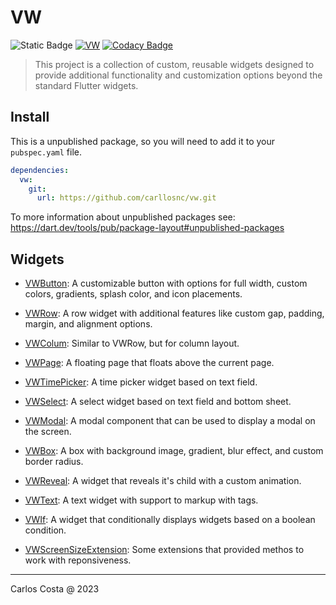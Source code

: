 # VW

![Static Badge](https://img.shields.io/badge/Flutter_package-blue)
[![VW](https://github.com/carllosnc/vw/actions/workflows/dart.yml/badge.svg)](https://github.com/carllosnc/vw/actions/workflows/dart.yml)
[![Codacy Badge](https://app.codacy.com/project/badge/Grade/e195e8a3f0184fdd95dfd2fd9bb3a854)](https://app.codacy.com/gh/carllosnc/vw/dashboard?utm_source=gh&utm_medium=referral&utm_content=&utm_campaign=Badge_grade)

> This project is a collection of custom, reusable widgets designed to provide additional functionality and customization options beyond the standard Flutter widgets.

## Install

This is a unpublished package, so you will need to add it to your `pubspec.yaml` file.

```yaml
dependencies:
  vw:
    git:
      url: https://github.com/carllosnc/vw.git
```

To more information about unpublished packages see: https://dart.dev/tools/pub/package-layout#unpublished-packages

## Widgets

- [VWButton](https://github.com/carllosnc/vw/blob/master/docs/vw_button.md): A customizable button with options for full width, custom colors, gradients, splash color, and icon placements.

- [VWRow](https://github.com/carllosnc/vw/blob/master/docs/vw_column.md): A row widget with additional features like custom gap, padding, margin, and
alignment options.

- [VWColum](https://github.com/carllosnc/vw/blob/master/docs/vw_row.md): Similar to VWRow, but for column layout.

- [VWPage](https://github.com/carllosnc/vw/blob/master/docs/vw_page.md): A floating page that floats above the current page.

- [VWTimePicker](https://github.com/carllosnc/vw/blob/master/docs/vw_timepicker.md): A time picker widget based on text field.

- [VWSelect](https://github.com/carllosnc/vw/blob/master/docs/vw_select.md): A select widget based on text field and bottom sheet.

- [VWModal](https://github.com/carllosnc/vw/blob/master/docs/vw_modal.md): A modal component that can be used to display a modal on the screen.

- [VWBox](https://github.com/carllosnc/vw/blob/master/docs/vw_box.md): A box with background image, gradient, blur effect, and custom border radius.

- [VWReveal](https://github.com/carllosnc/vw/blob/master/docs/vw_reveal.md): A widget that reveals it's child with a custom animation.

- [VWText](https://github.com/carllosnc/vw/blob/master/docs/vw_text.md): A text widget with support to markup with tags.

- [VWIf](https://github.com/carllosnc/vw/blob/master/docs/vw_if.md): A widget that conditionally displays widgets based on a boolean condition.

- [VWScreenSizeExtension](https://github.com/carllosnc/vw/blob/master/docs/vw_screen_size_extension.md): Some extensions that provided methos to work with reponsiveness.

---

Carlos Costa @ 2023
